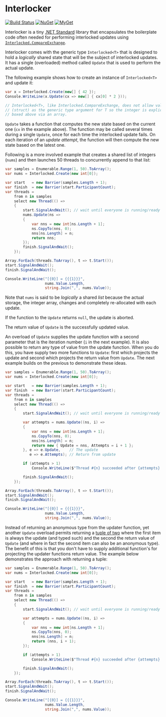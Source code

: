 # Interlocker

[![Build Status][build-badge]][builds]
[![NuGet][nuget-badge]][nuget-pkg]
[![MyGet][myget-badge]][edge-pkgs]

Interlocker is a tiny [.NET Standard][netstd] library that encapsulates the
boilerplate code often needed for performing interlocked updates using
[`Interlocked.CompareExchange`][cmpxchg].

  [netstd]: https://docs.microsoft.com/en-us/dotnet/articles/standard/library

Interlocker comes with the generic type `Interlocked<T>` that is designed to
hold a *logically* shared state that will be the subject of interlocked
updates. It has a single (overloaded) method called `Update` that is used to
perform the actual update.

The following example shows how to create an instance of `Interlocked<T>` and
update it:

```c#
var x = Interlocked.Create(new[] { 42 });
Console.WriteLine(x.Update(cx => new[] { cx[0] * 2 }));

// Interlocked<T>, like Interlocked.CompareExchange, does not allow value types
// (struct) as the generic type argument for T so the integer is explicitly
// boxed above via an array.
```

`Update` takes a function that computes the new state based on the current one
(`cx` in the example above). The function may be called several times during
a single `Update`, once for each time the interlocked update fails. On
each iteration of an *update attempt*, the function will then compute the new
state based on the latest one.

Following is a more involved example that creates a shared list of integers
(`nums`) and then launches 50 threads to concurrently append to that list:

```c#
var samples = Enumerable.Range(1, 50).ToArray();
var nums = Interlocked.Create(new int[0]);

var start   = new Barrier(samples.Length + 1);
var finish  = new Barrier(start.ParticipantCount);
var threads =
    from n in samples
    select new Thread(() =>
    {
        start.SignalAndWait(); // wait until everyone is running/ready
        nums.Update(ns =>
        {
            var nns = new int[ns.Length + 1];
            ns.CopyTo(nns, 0);
            nns[ns.Length] = n;
            return nns;
        });
        finish.SignalAndWait();
    });

Array.ForEach(threads.ToArray(), t => t.Start());
start.SignalAndWait();
finish.SignalAndWait();

Console.WriteLine("[{0}] = {{{1}}}",
                  nums.Value.Length,
                  string.Join(",", nums.Value));
```

Note that `nums` is said to be *logically* a shared *list* because the actual
storage, the integer array, changes and completely re-allocated with each
update.

If the function to the `Update` returns `null`, the update is aborted.

The return value of `Update` is the successfully updated value.

An overload of `Update` supplies the update function with a second parameter
that is the iteration number (`i` in the next example). It is also possible
to return any type of value from the update function. When you do this, you
have supply two more functions to `Update`: first which projects the update
and second which projects the return value from `Update`. The next example
builds on the previous to demonstrate these ideas.

```c#
var samples = Enumerable.Range(1, 50).ToArray();
var nums = Interlocked.Create(new int[0]);

var start   = new Barrier(samples.Length + 1);
var finish  = new Barrier(start.ParticipantCount);
var threads =
    from n in samples
    select new Thread(() =>
    {
        start.SignalAndWait(); // wait until everyone is running/ready

        var attempts = nums.Update((ns, i) =>
        {
            var nns = new int[ns.Length + 1];
            ns.CopyTo(nns, 0);
            nns[ns.Length] = n;
            return new { Update = nns, Attempts = i + 1 };
        }, e => e.Update,    // The update
           e => e.Attempts); // Return from update

        if (attempts > 1)
            Console.WriteLine($"Thread #{n} succeeded after {attempts} attempts.");

        finish.SignalAndWait();
    });

Array.ForEach(threads.ToArray(), t => t.Start());
start.SignalAndWait();
finish.SignalAndWait();

Console.WriteLine("[{0}] = {{{1}}}",
                  nums.Value.Length,
                  string.Join(",", nums.Value));
```

Instead of returning an anonymous type from the updater function, yet another
`Update` overload permits returning a [tuple of two][tuple2] where the first
item is always the update (and typed such) and the second the return value of
`Update` (and where in fact the second item can also be an anonymous type).
The benefit of this is that you don't have to supply additional function's for
projecting the updater functions return value. The example below demonstrates
the approach with returning a tuple:

```c#
var samples = Enumerable.Range(1, 50).ToArray();
var nums = Interlocked.Create(new int[0]);

var start   = new Barrier(samples.Length + 1);
var finish  = new Barrier(start.ParticipantCount);
var threads =
    from n in samples
    select new Thread(() =>
    {
        start.SignalAndWait(); // wait until everyone is running/ready

        var attempts = nums.Update((ns, i) =>
        {
            var nns = new int[ns.Length + 1];
            ns.CopyTo(nns, 0);
            nns[ns.Length] = n;
            return (nns, i + 1);
        });

        if (attempts > 1)
            Console.WriteLine($"Thread #{n} succeeded after {attempts} attempts.");

        finish.SignalAndWait();
    });

Array.ForEach(threads.ToArray(), t => t.Start());
start.SignalAndWait();
finish.SignalAndWait();

Console.WriteLine("[{0}] = {{{1}}}",
                  nums.Value.Length,
                  string.Join(",", nums.Value));
```


  [cmpxchg]: https://msdn.microsoft.com/en-us/library/bb297966(v=vs.110).aspx
  [tuple2]: https://docs.microsoft.com/en-us/dotnet/api/system.valuetuple-2?view=netstandard-2.0
  [build-badge]: https://img.shields.io/appveyor/ci/raboof/interlocker.svg
  [myget-badge]: https://img.shields.io/myget/raboof/v/Interlocker.svg?label=myget
  [edge-pkgs]: https://www.myget.org/feed/raboof/package/nuget/Interlocker
  [nuget-badge]: https://img.shields.io/nuget/v/Interlocker.svg
  [nuget-pkg]: https://www.nuget.org/packages/Interlocker
  [builds]: https://ci.appveyor.com/project/raboof/interlocker
